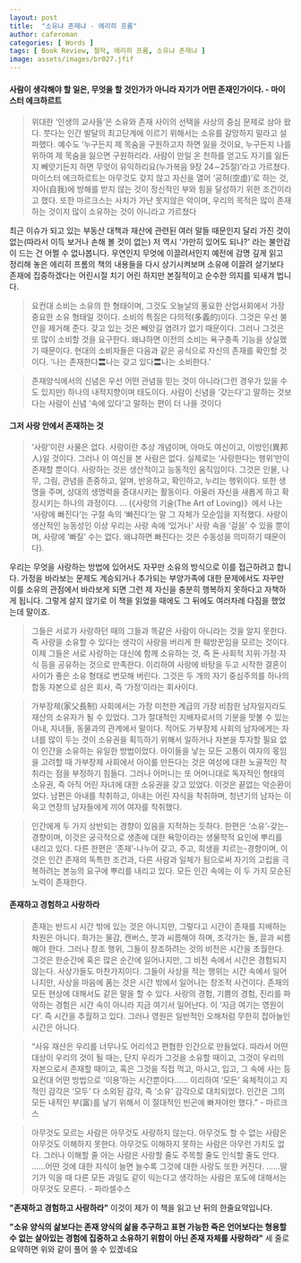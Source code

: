 ```yaml
---
layout: post
title:  "소유냐 존재냐 - 에리히 프롬"
author: caferoman
categories: [ Words ]
tags: [ Book Review, 철학, 에리히 프롬, 소유냐 존재냐 ]
image: assets/images/br027.jfif
---
```

#### 사람이 생각해야 할 일은, 무엇을 할 것인가가 아니라 자기가 어떤 존재인가이다. - 마이스터 에크하르트

> 위대한 ‘인생의 교사들’은 소유와 존재 사이의 선택을 사상의 중심 문제로 삼아 왔다. 붓다는 인간 발달의 최고단계에 이르기 위해서는 소유를 갈망하지 말라고 설파했다. 예수도 ‘누구든지 제 목숨을 구원하고자 하면 잃을 것이요, 누구든지 나를 위하여 제 목숨을 잃으면 구원하리라. 사람이 만일 온 천하를 얻고도 자기를 잃든지 빼앗기든지 하면 무엇이 유익하리요(누가복음 9장 24∼25절)’라고 가르쳤다. 마이스터 에크하르트는 아무것도 갖지 않고 자신을 열어 ‘공허(空虛)’로 하는 것, 자아(自我)에 방해를 받지 않는 것이 정신적인 부와 힘을 달성하기 위한 조건이라고 했다. 또한 마르크스는 사치가 가난 못지않은 악이며, 우리의 목적은 많이 존재하는 것이지 많이 소유하는 것이 아니라고 가르쳤다

최근 이슈가 되고 있는 부동산 대책과 재산에 관련된 여러 말들 때문인지 달리 가진 것이 없는(따라서 이득 보거나 손해 볼 것이 없는) 저 역시 '가만히 있어도 되나?' 라는 불안감이 드는 건 어쩔 수 없나봅니다.
우연인지 무엇에 이끌려서인지 예전에 감명 깊게 읽고 정리해 놓은 에리히 프롬의 책의 내용들을 다시 상기시켜보며 소유에 이끌려 살기보다 존재에 집중하겠다는 어린시절 치기 어린 하지만 본질적이고 순수한 의지를 되새겨 법니다.

> 요컨대 소비는 소유의 한 형태이며, 그것도 오늘날의 풍요한 산업사회에서 가장 중요한 소유 형태일 것이다. 소비의 특질은 다의적(多義的)이다. 그것은 우선 불안을 제거해 준다. 갖고 있는 것은 빼앗길 염려가 없기 때문이다. 그러나 그것은 또 많이 소비할 것을 요구한다. 왜냐하면 이전의 소비는 욕구충족 기능을 상실했기 때문이다. 현대의 소비자들은 다음과 같은 공식으로 자신의 존재를 확인할 것이다. ‘나는 존재한다〓나는 갖고 있다〓나는 소비한다.’

> 존재양식에서의 신념은 우선 어떤 관념을 믿는 것이 아니라(그런 경우가 있을 수도 있지만) 하나의 내적지향이며 태도이다. 사람이 신념을 ‘갖는다’고 말하는 것보다는 사람이 신념 ‘속에 있다’고 말하는 편이 더 나을 것이다


#### 그저 사랑 안에서 존재하는 것

> ‘사랑’이란 사물은 없다. 사랑이란 추상 개념이며, 아마도 여신이고, 이방인(異邦人)일 것이다. 그러나 이 여신을 본 사람은 없다. 실제로는 ‘사랑한다는 행위’만이 존재할 뿐이다. 사랑하는 것은 생산적이고 능동적인 움직임이다. 그것은 인물, 나무, 그림, 관념을 존중하고, 알며, 반응하고, 확인하고, 누리는 행위이다. 또한 생명을 주며, 상대의 생명력을 증대시키는 활동이다. 아울러 자신을 새롭게 하고 확장시키는 하나의 과정이다. ... (《사랑의 기술(The Art of Loving)》에서 나는 ‘사랑에 빠진다’는 구절 속의 ‘빠진다’는 말 그 자체가 모순임을 지적했다. 사랑이 생산적인 능동성인 이상 우리는 사랑 속에 ‘있거나’ 사랑 속을 ‘걸을’ 수 있을 뿐이며, 사랑에 ‘빠질’ 수는 없다. 왜냐하면 빠진다는 것은 수동성을 의미하기 때문이다).

우리는 무엇을 사랑하는 방법에 있어서도 자꾸만 소유의 방식으로 이를 접근하려고 합니다. 가정을 바라보는 문제도 계승되거나 추가되는 부양가족에 대한 문제에서도 자꾸만 이를 소유의 관점에서 바라보게 되면 그런 제 자신을 충분히 행복하지 못하다고 자책하게 됩니다.
그렇게 살지 않기로 이 책을 읽었을 때에도 그 뒤에도 여러차례 다짐을 했었는데 말이죠.

> 그들은 서로가 사랑하던 때의 그들과 똑같은 사람이 아니라는 것을 알지 못한다. 즉 사랑을 소유할 수 있다는 생각이 사랑을 버리게 한 훼방꾼임을 모르는 것이다. 이제 그들은 서로 사랑하는 대신에 함께 소유하는 것, 즉 돈‧사회적 지위‧가정‧자식 등을 공유하는 것으로 만족한다. 이리하여 사랑에 바탕을 두고 시작한 결혼이 사이가 좋은 소유 형태로 변모해 버린다. 그것은 두 개의 자기 중심주의를 하나의 합동 자본으로 삼은 회사, 즉 ‘가정’이라는 회사이다.

> 가부장제(家父長制) 사회에서는 가장 미천한 계급의 가장 비참한 남자일지라도 재산의 소유자가 될 수 있었다. 그가 절대적인 지배자로서의 기분을 맛볼 수 있는 아내, 자녀들, 동물과의 관계에서 말이다. 적어도 가부장제 사회의 남자에게는 자녀를 많이 두는 것이 소유권을 획득하기 위해서 일하거나 자본을 투자할 필요 없이 인간을 소유하는 유일한 방법이었다. 아이들을 낳는 모든 고통이 여자의 몫임을 고려할 때 가부장제 사회에서 아이를 만든다는 것은 여성에 대한 노골적인 착취라는 점을 부정하기 힘들다. 그러나 어머니는 또 어머니대로 독자적인 형태의 소유권, 즉 아직 어린 자녀에 대한 소유권을 갖고 있었다. 이것은 끝없는 악순환이었다. 남편은 아내를 착취하고, 아내는 어린 자식을 착취하며, 청년기의 남자는 이윽고 연장의 남자들에게 끼어 여자를 착취했다.

> 인간에게 두 가지 상반되는 경향이 있음을 지적하는 듯하다. 한편은 ‘소유’-갖는-경향이며, 이것은 궁극적으로 생존에 대한 욕망이라는 생물학적 요인에 뿌리를 내리고 있다. 다른 한편은 ‘존재’-나누어 갖고, 주고, 희생을 치르는-경향이며, 이것은 인간 존재의 독특한 조건과, 다른 사람과 일체가 됨으로써 자기의 고립을 극복하려는 본능의 요구에 뿌리를 내리고 있다. 모든 인간 속에는 이 두 가지 모순된 노력이 존재한다.


#### 존재하고 경험하고 사랑하라

> 존재는 반드시 시간 밖에 있는 것은 아니지만, 그렇다고 시간이 존재를 지배하는 차원은 아니다. 화가는 물감, 캔버스, 붓과 씨름해야 하며, 조각가는 돌, 끌과 씨름해야 한다. 그러나 창조 행위, 그들이 창조하려는 것의 비전은 시간을 초월한다. 그것은 한순간에 혹은 많은 순간에 일어나지만, 그 비전 속에서 시간은 경험되지 않는다. 사상가들도 마찬가지이다. 그들이 사상을 적는 행위는 시간 속에서 일어나지만, 사상을 마음에 품는 것은 시간 밖에서 일어나는 창조적 사건이다. 존재의 모든 현상에 대해서도 같은 말을 할 수 있다. 사랑의 경험, 기쁨의 경험, 진리를 파악하는 경험은 시간 속이 아니라 지금 여기서 일어난다. 이 ‘지금 여기는 영원이다’. 즉 시간을 추월하고 있다. 그러나 영원은 일반적인 오해처럼 무한히 잡아늘인 시간은 아니다.

> “사유 재산은 우리를 너무나도 어리석고 편협한 인간으로 만들었다. 따라서 어떤 대상이 우리의 것이 될 때는, 단지 우리가 그것을 소유할 때이고, 그것이 우리의 자본으로서 존재할 때이고, 혹은 그것을 직접 먹고, 마시고, 입고, 그 속에 사는 등 요컨대 어떤 방법으로 ‘이용’하는 시간뿐이다…… 이리하여 ‘모든’ 육체적이고 지적인 감각은 ‘모두’ 다 소외된 감각, 즉 ‘소유’ 감각으로 대치되었다. 인간은 그의 모든 내적인 부(富)를 낳기 위해서 이 절대적인 빈곤에 빠져야만 했다.” - 마르크스

> 아무것도 모르는 사람은 아무것도 사랑하지 않는다. 아무것도 할 수 없는 사람은 아무것도 이해하지 못한다. 아무것도 이해하지 못하는 사람은 아무런 가치도 없다. 그러나 이해할 줄 아는 사람은 사랑할 줄도 주목할 줄도 인식할 줄도 안다. ……어떤 것에 대한 지식이 늘면 늘수록 그것에 대한 사랑도 또한 커진다. ……딸기가 익을 때 다른 모든 과일도 같이 익는다고 생각하는 사람은 포도에 대해서는 아무것도 모른다. - 파라셀수스

**"존재하고 경험하고 사랑하라"**
이것이 제가 이 책을 읽고 난 뒤의 한줄요약입니다.

**"소유 양식의 삶보다는 존재 양식의 삶을 추구하고
표현 가능한 죽은 언어보다는 형용할 수 없는 살아있는 경험에 집중하고
소유하기 위함이 아닌 존재 자체를 사랑하라"**
세 줄로 요약하면 위와 같이 풀어 쓸 수 있겠네요